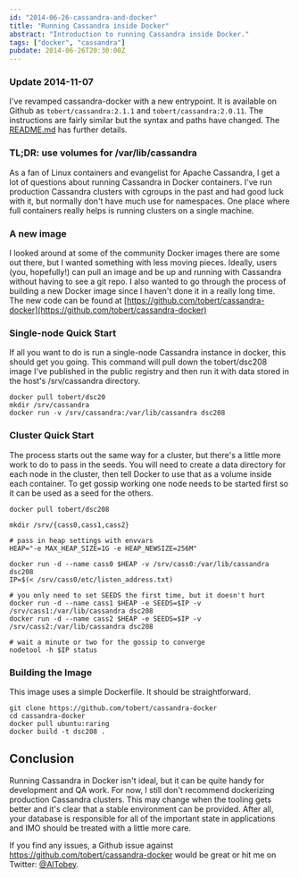 ```yaml
---
id: "2014-06-26-cassandra-and-docker"
title: "Running Cassandra inside Docker"
abstract: "Introduction to running Cassandra inside Docker."
tags: ["docker", "cassandra"]
pubdate: 2014-06-26T20:30:00Z
---
```


### Update 2014-11-07

I've revamped cassandra-docker with a new entrypoint. It is available on
Github as `tobert/cassandra:2.1.1` and `tobert/cassandra:2.0.11`. The instructions
are fairly similar but the syntax and paths have changed. The
[README.md](https://github.com/tobert/cassandra-docker/blob/master/README.md) has further
details.

### TL;DR: use volumes for /var/lib/cassandra

As a fan of Linux containers and evangelist for Apache Cassandra, I get a lot
of questions about running Cassandra in Docker containers. I've run production
Cassandra clusters with cgroups in the past and had good luck with it, but
normally don't have much use for namespaces. One place where full containers
really helps is running clusters on a single machine.

### A new image

I looked around at some of the community Docker images there are some
out there, but I wanted something with less moving pieces.
Ideally, users (you, hopefully!) can pull an image and be up and
running with Cassandra without having to see a git repo. I also
wanted to go through the process of building a new Docker image since I
haven't done it in a really long time. The new code can be found at
[https://github.com/tobert/cassandra-docker](https://github.com/tobert/cassandra-docker)

### Single-node Quick Start

If all you want to do is run a single-node Cassandra instance in docker,
this should get you going. This command will pull down the tobert/dsc208
image I've published in the public registry and then run it with data
stored in the host's /srv/cassandra directory.

```
docker pull tobert/dsc20
mkdir /srv/cassandra
docker run -v /srv/cassandra:/var/lib/cassandra dsc208
```

### Cluster Quick Start

The process starts out the same way for a cluster, but there's a little more work to
do to pass in the seeds. You will need to create a data directory for each node in
the cluster, then tell Docker to use that as a volume inside each container. To get
gossip working one node needs to be started first so it can be used as a seed for the others.

```
docker pull tobert/dsc208

mkdir /srv/{cass0,cass1,cass2}

# pass in heap settings with envvars
HEAP="-e MAX_HEAP_SIZE=1G -e HEAP_NEWSIZE=256M"

docker run -d --name cass0 $HEAP -v /srv/cass0:/var/lib/cassandra dsc208
IP=$(< /srv/cass0/etc/listen_address.txt)

# you only need to set SEEDS the first time, but it doesn't hurt
docker run -d --name cass1 $HEAP -e SEEDS=$IP -v /srv/cass1:/var/lib/cassandra dsc208
docker run -d --name cass2 $HEAP -e SEEDS=$IP -v /srv/cass2:/var/lib/cassandra dsc208

# wait a minute or two for the gossip to converge
nodetool -h $IP status
```

### Building the Image

This image uses a simple Dockerfile. It should be straightforward.

```
git clone https://github.com/tobert/cassandra-docker
cd cassandra-docker
docker pull ubuntu:raring
docker build -t dsc208 .
```

## Conclusion

Running Cassandra in Docker isn't ideal, but it can be quite handy for development and QA work.
For now, I still don't recommend dockerizing production Cassandra clusters. This may change
when the tooling gets better and it's clear that a stable environment can be provided. After all,
your database is responsible for all of the important state in applications and IMO should be
treated with a little more care.

If you find any issues, a Github issue against https://github.com/tobert/cassandra-docker would
be great or hit me on Twitter: [@AlTobey](https://twitter.com/AlTobey).

